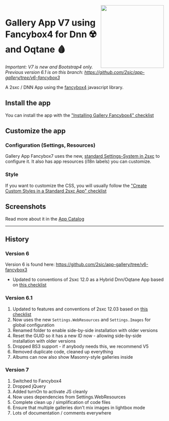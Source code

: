 <image src="app-icon.png" align="right" width="200px">

# Gallery App V7 using Fancybox4 for Dnn ☢️ and Oqtane 🩸

_Important: V7 is new and Bootstrap4 only. Previous version 6.1 is on this branch: https://github.com/2sic/app-gallery/tree/v6-fancybox3_

A 2sxc / DNN App using the [fancybox4](https://fancyapps.com/) javascript library.

## Install the app

You can install the app with the ["Installing Gallery Fancybox4" checklist](https://azing.org/2sxc/r/WLu6KUI4)

## Customize the app

### Configuration (Settings, Resources)

Gallery App Fancybox7 uses the new, [standard Settings-System in 2sxc](http://r.2sxc.org/settings) to configure it. It also has app resources (i18n labels) you can customize.

### Style

If you want to customize the CSS, you will usually follow the ["Create Custom Styles in a Standard 2sxc App" checklist](https://azing.org/2sxc/r/Lu5SDBqU)

## Screenshots

Read more about it in the [App Catalog](https://2sxc.org/en/apps/app/gallery-app-v6-using-fancybox-3-hybrid-for-dnn-and-oqtane)


---

## History

### Version 6

Version 6 is found here: https://github.com/2sic/app-gallery/tree/v6-fancybox3

* Updated to conventions of 2sxc 12.0 as a Hybrid Dnn/Oqtane App based on [this checklist](https://azing.org/2sxc/r/m0iSLifK)

### Version 6.1 

1. Updated to features and conventions of 2sxc 12.03 based on [this checklist](https://azing.org/2sxc/r/KwXMhp8h)
1. Now uses the new `Settings.WebResources` and `Settings.Images` for global configuration
1. Renamed folder to enable side-by-side installation with older versions
1. Reset the GUID so it has a new ID now - allowing side-by-side installation with older versions
1. Dropped BS3 support - if anybody needs this, we recommend V5
1. Removed duplicate code, cleaned up everything
1. Albums can now also show Masonry-style galleries inside


### Version 7

1. Switched to Fancybox4
1. Dropped jQuery
1. Added turnOn to activate JS cleanly
1. Now uses dependencies from Settings.WebResources
1. Complete clean up / simplification of code files
1. Ensure that multiple galleries don't mix images in lightbox mode
1. Lots of documentation / comments everywhere